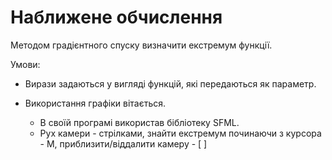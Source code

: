  # Наближене обчислення

 Методом градієнтного спуску визначити екстремум функції.
 
 Умови:
 
 * Вирази задаються у вигляді функцій, які передаються як параметр.
 * Використання графіки вітається.
 
 
   * В своїй програмі використав бібліотеку SFML.
   * Рух камери - стрілками, знайти екстремум починаючи з курсора - М, приблизити/віддалити камеру - [ ]
